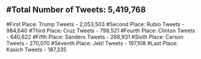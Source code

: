 #Total Number of Tweets: 5,419,768 
---
#First Place: Trump Tweets - 2,053,503
#Second Place: Rubio Tweets - 984,640
#Third Place: Cruz Tweets - 798,521
#Fourth Place: Clinton Tweets - 640,622
#Fifth Place: Sanders Tweets - 288,931
#Sixth Place: Carson Tweets - 270,070
#Seventh Place: Jeb! Tweets - 197,108
#Last Place: Kasich Tweets - 187,335
